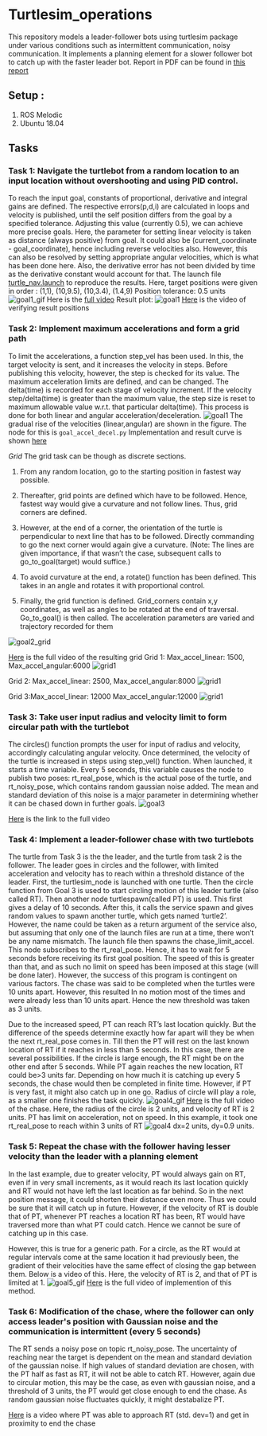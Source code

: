 # Turtlesim_operations

This repository models a leader-follower bots using turtlesim package under various conditions such as intermittent communication, noisy communication. It implements a planning element for a slower follower bot to catch up with the faster leader bot. Report in PDF can be found in [this report](https://github.com/niteshjha08/Turtlesim_operations/edit/master/Report_final.pdf)


## Setup :
1. ROS Melodic
2. Ubuntu 18.04

## Tasks
### Task 1: Navigate the turtlebot from a random location to an input location without overshooting and using PID control.
To reach the input goal, constants of proportional, derivative and integral gains are defined. The respective errors(p,d,i) are calculated in loops and velocity is published, until the self position differs from the goal by a specified tolerance. Adjusting this value (currently 0.5), we can achieve more precise goals. Here, the parameter for setting linear velocity is taken as distance (always positive) from goal. It could also be (current_coordinate - goal_coordinate), hence including reverse velocities also. However, this can also be resolved by setting appropriate angular velocities, which is what has been done here. Also, the derivative error has not been divided by time as the derivative constant would account for that.
The launch file [turtle_nav.launch](https://github.com/niteshjha08/Turtlesim_operations/blob/master/turtlesim_operations/launch/turtle_nav.launch) to reproduce the results. 
Here, target positions were given in order : (1,1), (10,9.5), (10,3.4), (1.4,9)
Position tolerance: 0.5 units 
![goal1_gif](https://github.com/niteshjha08/Turtlesim_operations/blob/master/turtlesim_operations/images/goal1_gif.gif)
Here is the [full video](https://drive.google.com/file/d/1keQcUVyqBggQXRcfeCemUhhf8-HpUMrL/view)
Result plot:
![goal1](https://github.com/niteshjha08/Turtlesim_operations/blob/master/turtlesim_operations/images/goal1.png)
[Here](https://drive.google.com/file/d/1lUXga59tx0Sdz5LdBZiTxlYbsAQ85CT0/view) is the video of verifying result positions

### Task 2: Implement maximum accelerations and form a grid path
To limit the accelerations, a function step_vel has been used. In this, the target velocity is sent, and it increases the velocity in steps. Before publishing this velocity, however, the step is checked for its value.
The maximum acceleration limits are defined, and can be changed. The delta(time) is recorded for each stage of velocity increment. If the velocity step/delta(time) is greater than the maximum value, the step size is reset to maximum allowable value
w.r.t. that particular delta(time). This process is done for both linear and angular acceleration/deceleration.
![goal1](https://github.com/niteshjha08/Turtlesim_operations/blob/master/turtlesim_operations/images/goal2.PNG)
The gradual rise of the velocities (linear,angular) are shown in the figure. The node for this is `goal_accel_decel.py`
Implementation and result curve is shown [here](https://drive.google.com/file/d/17wUH6rEMyw2ZPY3DMOKhlmDHWdiCQKIG/view)

*Grid*
The grid task can be though as discrete sections.
1.	From any random location, go to the starting position in fastest way possible.
2.	Thereafter, grid points are defined which have to be followed. Hence, fastest way would give a curvature and not follow lines. Thus, grid corners are defined.
3.	However, at the end of a corner, the orientation of the turtle is perpendicular to next line that has to be followed. Directly commanding to go the next corner would again give a curvature. (Note: The lines are given importance, if that wasn’t the case, subsequent calls to go_to_goal(target) would suffice.)
 
4.	To avoid curvature at the end, a rotate() function has been defined. This takes in an angle and rotates it with proportional control.
5.	Finally, the grid function is defined. Grid_corners contain x,y coordinates, as well as angles to be rotated at the end of traversal. Go_to_goal() is then called.
The acceleration parameters are varied and trajectory recorded for them

![goal2_grid](https://github.com/niteshjha08/Turtlesim_operations/blob/master/turtlesim_operations/images/goal2_grid.gif)

[Here](https://drive.google.com/file/d/1OFy4_0Em83y32akhVC60_gH7-NU7M5I2/view) is the full video of the resulting grid
Grid 1: Max_accel_linear: 1500, Max_accel_angular:6000
![grid1](https://github.com/niteshjha08/Turtlesim_operations/blob/master/turtlesim_operations/images/goal2_grid1.png)

Grid 2: Max_accel_linear: 2500, Max_accel_angular:8000
![grid1](https://github.com/niteshjha08/Turtlesim_operations/blob/master/turtlesim_operations/images/goal2_grid2.png)

Grid 3:Max_accel_linear: 12000 Max_accel_angular:12000
![grid1](https://github.com/niteshjha08/Turtlesim_operations/blob/master/turtlesim_operations/images/goal2_grid3.png)


### Task 3: Take user input radius and velocity limit to form circular path with the turtlebot
The circles() function prompts the user for input of radius and velocity, accordingly calculating angular velocity.
Once determined, the velocity of the turtle is increased in steps using step_vel() function.
When launched, it starts a time variable. Every 5 seconds, this variable causes the node to publish two poses: rt_real_pose, which is the actual pose of the turtle, and rt_noisy_pose, which contains random gaussian noise added. The mean and  standard deviation of this noise is a major parameter in determining whether it can be chased down in further goals.
![goal3](https://github.com/niteshjha08/Turtlesim_operations/blob/master/turtlesim_operations/images/goal3_gif.gif)

[Here](https://drive.google.com/file/d/1lbynjAezwX4CGv5MF60ctPDxAcKCbkYM/view) is the link to the full video


### Task 4: Implement a leader-follower chase with two turtlebots
The turtle from Task 3 is the the leader, and the turtle from task 2 is the follower. The leader goes in circles and the follower, with limited acceleration and velocity has to reach within a threshold distance of the leader. 
First, the turtlesim_node is launched with one turtle.
Then the circle function from Goal 3 is used to start circling motion of this leader turtle (also called RT). Then another node turtlespawn(called PT) is used. This first gives a delay of 10 seconds. After this, it calls the service spawn and gives random values to spawn another turtle, which gets named ‘turtle2’. However, the name could be taken as a return argument of the service also, but assuming that only one of the launch files are run at a time, there won’t be any name mismatch. The launch file then spawns the chase_limit_accel.
This node subscribes to the rt_real_pose. Hence, it has to wait for 5 seconds before receiving its first goal position. The speed of this is greater than that, and as such no limit on speed has been imposed at this stage (will be done later).
However, the success of this program is contingent on various factors. The chase was said to be completed when the turtles were 10 units apart. However, this resulted In no motion most of the times and were already less than 10 units apart. Hence the new threshold was taken as 3 units.

Due to the increased speed, PT can reach RT’s last location quickly. But the  difference of the speeds determine exactly how far apart will they be when the next rt_real_pose comes in. Till then the PT will rest on the last known location of RT if it reaches in less than 5 seconds. In this case, there are several possibilities. If the circle is large enough, the RT might be on the other end after 5 seconds. While PT again reaches the new location, RT could be>3 units far. Depending on how much it is catching up every 5 seconds, the chase would then be completed in finite time. However, if PT is very fast, it might also catch up in one go. Radius of circle will play a role, as a smaller one finishes the task quickly.
![goal4_gif](https://github.com/niteshjha08/Turtlesim_operations/blob/master/turtlesim_operations/images/goal4_gif.gif)
[Here](https://drive.google.com/file/d/1RDmeeTQgVahchoQr88Pp8beO4Pa8VEZQ/view) is the full video of the chase.
Here, the radius of the circle is 2 units, and velocity of RT is 2 units. PT has limit on acceleration, not on speed.
In this example, it took one rt_real_pose to reach within 3 units of RT
![goal4](https://github.com/niteshjha08/Turtlesim_operations/blob/master/turtlesim_operations/images/goal4.png)
dx=2 units, dy=0.9 units.


### Task 5: Repeat the chase with the follower having lesser velocity than the leader with a planning element
In the last example, due to greater velocity, PT would always gain on RT, even if in very small increments, as it would reach its last location quickly and RT would not have left the last location as far behind. So in the next position message, it could shorten their distance even more. Thus we could be sure that it will catch up in future.
However, if the velocity of RT is double that of PT, whenever PT reaches a location  RT has been, RT would have traversed more than what PT could catch. Hence we cannot be sure of catching up in this case.
 
However, this is true for a generic path. For a circle, as the RT would at regular intervals come at the same location it had previously been, the gradient of their velocities have the same effect of closing the gap between them.
Below is a video of this. Here, the velocity of RT is 2, and that of PT is limited at 1. 
![goal5_gif](https://github.com/niteshjha08/Turtlesim_operations/blob/master/turtlesim_operations/images/goal5_gif.gif)
[Here](https://drive.google.com/file/d/12yBbskAqIvOFApM_Vo9qfZlZIFaAre8v/view) is the full video of implemention of this method.

### Task 6: Modification of the chase, where the follower can only access leader's position with Gaussian noise and the communication is intermittent (every 5 seconds)
The RT sends a noisy pose on topic rt_noisy_pose. The uncertainty of reaching near the target is dependent on the mean and standard deviation of the gaussian noise. If high values of standard deviation are chosen, with the PT half as fast as RT, it will not be able to catch RT. However, again due to  circular motion, this may be the case, as even with gaussian noise, and a threshold of 3 units, the PT would get close enough to end the chase. As random gaussian noise fluctuates quickly, it might destabalize PT.

[Here](https://drive.google.com/file/d/1E8JnyZ2E-_vz9wWivOzUkm1Lj5qxVKhN/view) is a video where PT was able to approach RT (std. dev=1) and get in proximity  to end the chase



